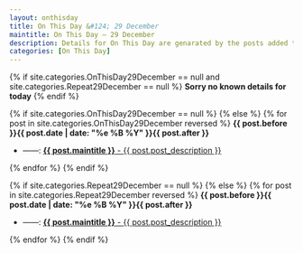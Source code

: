 ```yaml
---
layout: onthisday
title: On This Day &#124; 29 December
maintitle: On This Day — 29 December
description: Details for On This Day are genarated by the posts added to the website so the content is subject to changes/updates over time.
categories: [On This Day]
---
```


{% if site.categories.OnThisDay29December == null and site.categories.Repeat29December == null %}
<strong>Sorry no known details for today</strong>
{% endif %}

{% if site.categories.OnThisDay29December == null %}
{% else %}
{% for post in site.categories.OnThisDay29December reversed %}
<strong>{{ post.before }}{{ post.date | date: "%e %B %Y" }}{{ post.after }}</strong>
<ul>
<li> ——: <a class="{{ post.class }}" href="{{ post.url }}"><strong>{{ post.maintitle }}</strong> - {{ post.post_description }}</a></li>
</ul>
{% endfor %}
{% endif %}

{% if site.categories.Repeat29December == null %}
{% else %}
{% for post in site.categories.Repeat29December reversed %}
<strong>{{ post.before }}{{ post.date | date: "%e %B %Y" }}{{ post.after }}</strong>
<ul>
<li> ——: <a class="{{ post.class }}" href="{{ post.url }}"><strong>{{ post.maintitle }}</strong> - {{ post.post_description }}</a></li>
</ul>
{% endfor %}
{% endif %}
